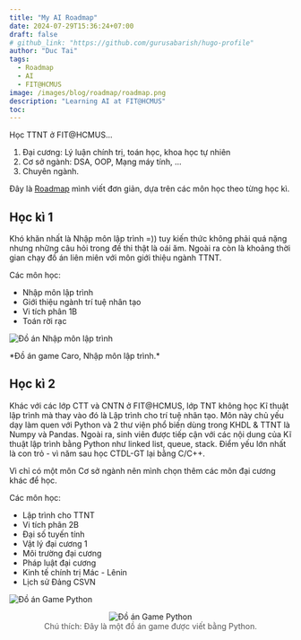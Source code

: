 ```yaml
---
title: "My AI Roadmap"
date: 2024-07-29T15:36:24+07:00
draft: false
# github_link: "https://github.com/gurusabarish/hugo-profile"
author: "Duc Tai"
tags:
  - Roadmap
  - AI
  - FIT@HCMUS
image: /images/blog/roadmap/roadmap.png 
description: "Learning AI at FIT@HCMUS"
toc: 
---
```


Học TTNT ở FIT@HCMUS...

  1. Đại cương: Lý luận chính trị, toán học, khoa học tự nhiên
  2. Cơ sở ngành: DSA, OOP, Mạng máy tính, ...
  3. Chuyên ngành.

Đây là [Roadmap](https://roadmap.sh/r/ai-hcmus) mình viết đơn giản, dựa trên các môn học theo từng học kì. 

## Học kì 1

Khó khăn nhất là Nhập môn lập trình =)) tuy kiến thức không phải quá nặng nhưng những câu hỏi trong đề thi thật là oái ăm. Ngoài ra còn là khoảng thời gian chạy đồ án liên miên với môn giới thiệu ngành TTNT.

Các môn học:

- Nhập môn lập trình
- Giới thiệu ngành trí tuệ nhân tạo
- Vi tích phân 1B
- Toán rời rạc

![Đồ án Nhập môn lập trình](/images/blog/roadmap/nmlt.png "Đồ án Nhập môn lập trình")

<figcaption>*Đồ án game Caro, Nhập môn lập trình.*</figcaption>

## Học kì 2

Khác với các lớp CTT và CNTN ở FIT@HCMUS, lớp TNT không học Kĩ thuật lập trình mà thay vào đó là Lập trình cho trí tuệ nhân tạo. Môn này chủ yếu dạy làm quen với Python và 2 thư viện phổ biến dùng trong KHDL & TTNT là Numpy và Pandas. Ngoài ra, sinh viên được tiếp cận với các nội dung của Kĩ thuật lập trình bằng Python như linked list, queue, stack. Điểm yếu lớn nhất là con trỏ - vì năm sau học CTDL-GT lại bằng C/C++.

Vì chỉ có một môn Cơ sở ngành nên mình chọn thêm các môn đại cương khác để học.

Các môn học:

- Lập trình cho TTNT
- Vi tích phân 2B
- Đại số tuyến tính
- Vật lý đại cương 1
- Môi trường đại cương
- Pháp luật đại cương
- Kinh tế chính trị Mác - Lênin
- Lịch sử Đảng CSVN

![Đồ án Game Python](/images/blog/roadmap/mazegame.png "Đồ án Game Python")

<figure style="text-align: center; margin-bottom: 20px;">
  <img src="/images/blog/roadmap/mazegame.png" alt="Đồ án Game Python" style="max-width: 100%; height: auto;">
  <figcaption style="font-size: 14px; color: #555;">Chú thích: Đây là một đồ án game được viết bằng Python.</figcaption>
</figure>
